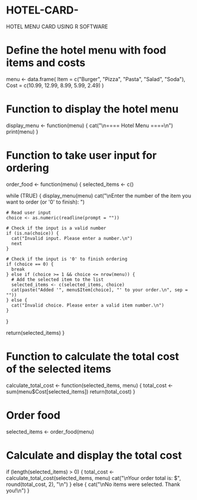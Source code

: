 # HOTEL-CARD-
HOTEL MENU CARD USING R SOFTWARE

# Define the hotel menu with food items and costs
menu <- data.frame(
  Item = c("Burger", "Pizza", "Pasta", "Salad", "Soda"),
  Cost = c(10.99, 12.99, 8.99, 5.99, 2.49)
)

# Function to display the hotel menu
display_menu <- function(menu) {
  cat("\n==== Hotel Menu ====\n")
  print(menu)
}

# Function to take user input for ordering
order_food <- function(menu) {
  selected_items <- c()
  
  while (TRUE) {
    display_menu(menu)
    cat("\nEnter the number of the item you want to order (or '0' to finish): ")
    
    # Read user input
    choice <- as.numeric(readline(prompt = ""))
    
    # Check if the input is a valid number
    if (is.na(choice)) {
      cat("Invalid input. Please enter a number.\n")
      next
    }
    
    # Check if the input is '0' to finish ordering
    if (choice == 0) {
      break
    } else if (choice >= 1 && choice <= nrow(menu)) {
      # Add the selected item to the list
      selected_items <- c(selected_items, choice)
      cat(paste("Added '", menu$Item[choice], "' to your order.\n", sep = ""))
    } else {
      cat("Invalid choice. Please enter a valid item number.\n")
    }
  }
  
  return(selected_items)
}

# Function to calculate the total cost of the selected items
calculate_total_cost <- function(selected_items, menu) {
  total_cost <- sum(menu$Cost[selected_items])
  return(total_cost)
}

# Order food
selected_items <- order_food(menu)

# Calculate and display the total cost
if (length(selected_items) > 0) {
  total_cost <- calculate_total_cost(selected_items, menu)
  cat("\nYour order total is: $", round(total_cost, 2), "\n")
} else {
  cat("\nNo items were selected. Thank you!\n")
}
